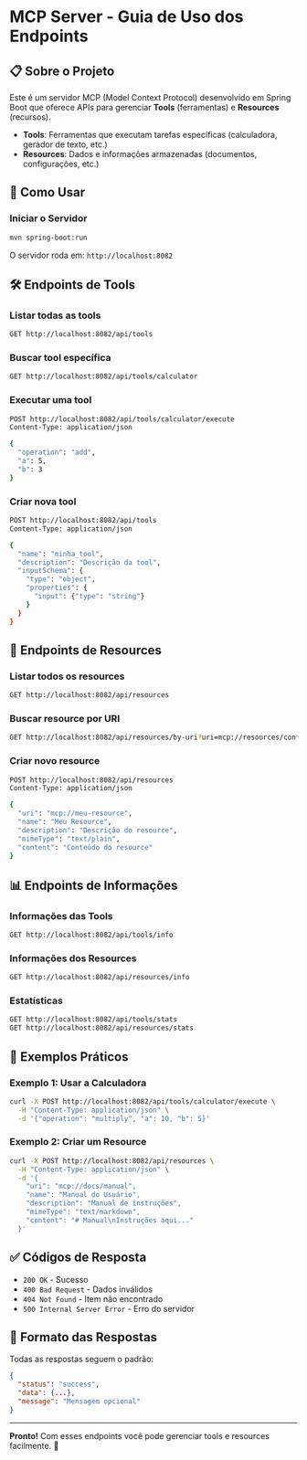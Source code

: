 # MCP Server - Guia de Uso dos Endpoints

## 📋 Sobre o Projeto

Este é um servidor MCP (Model Context Protocol) desenvolvido em Spring Boot que oferece APIs para gerenciar **Tools** (ferramentas) e **Resources** (recursos).

- **Tools**: Ferramentas que executam tarefas específicas (calculadora, gerador de texto, etc.)
- **Resources**: Dados e informações armazenadas (documentos, configurações, etc.)

## 🚀 Como Usar

### Iniciar o Servidor
```bash
mvn spring-boot:run
```
O servidor roda em: `http://localhost:8082`

## 🛠️ Endpoints de Tools

### Listar todas as tools
```bash
GET http://localhost:8082/api/tools
```

### Buscar tool específica
```bash
GET http://localhost:8082/api/tools/calculator
```

### Executar uma tool
```bash
POST http://localhost:8082/api/tools/calculator/execute
Content-Type: application/json

{
  "operation": "add",
  "a": 5,
  "b": 3
}
```

### Criar nova tool
```bash
POST http://localhost:8082/api/tools
Content-Type: application/json

{
  "name": "minha_tool",
  "description": "Descrição da tool",
  "inputSchema": {
    "type": "object",
    "properties": {
      "input": {"type": "string"}
    }
  }
}
```

## 📁 Endpoints de Resources

### Listar todos os resources
```bash
GET http://localhost:8082/api/resources
```

### Buscar resource por URI
```bash
GET http://localhost:8082/api/resources/by-uri?uri=mcp://resources/config/system
```

### Criar novo resource
```bash
POST http://localhost:8082/api/resources
Content-Type: application/json

{
  "uri": "mcp://meu-resource",
  "name": "Meu Resource",
  "description": "Descrição do resource",
  "mimeType": "text/plain",
  "content": "Conteúdo do resource"
}
```

## 📊 Endpoints de Informações

### Informações das Tools
```bash
GET http://localhost:8082/api/tools/info
```

### Informações dos Resources
```bash
GET http://localhost:8082/api/resources/info
```

### Estatísticas
```bash
GET http://localhost:8082/api/tools/stats
GET http://localhost:8082/api/resources/stats
```

## 🔧 Exemplos Práticos

### Exemplo 1: Usar a Calculadora
```bash
curl -X POST http://localhost:8082/api/tools/calculator/execute \
  -H "Content-Type: application/json" \
  -d '{"operation": "multiply", "a": 10, "b": 5}'
```

### Exemplo 2: Criar um Resource
```bash
curl -X POST http://localhost:8082/api/resources \
  -H "Content-Type: application/json" \
  -d '{
    "uri": "mcp://docs/manual",
    "name": "Manual do Usuário",
    "description": "Manual de instruções",
    "mimeType": "text/markdown",
    "content": "# Manual\nInstruções aqui..."
  }'
```

## ✅ Códigos de Resposta

- `200 OK` - Sucesso
- `400 Bad Request` - Dados inválidos
- `404 Not Found` - Item não encontrado
- `500 Internal Server Error` - Erro do servidor

## 📝 Formato das Respostas

Todas as respostas seguem o padrão:
```json
{
  "status": "success",
  "data": {...},
  "message": "Mensagem opcional"
}
```

---

**Pronto!** Com esses endpoints você pode gerenciar tools e resources facilmente. 🎉